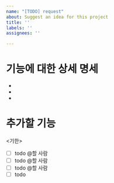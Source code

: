 ```yaml
---
name: "[TODO] request"
about: Suggest an idea for this project
title: ''
labels: ''
assignees: ''

---
```


# 기능에 대한 상세 명세
- 
- 
- 

# 추가할 기능
<기한>

- [ ] todo @할 사람
- [ ] todo @할 사람
- [ ] todo @할 사람
- [ ] todo
